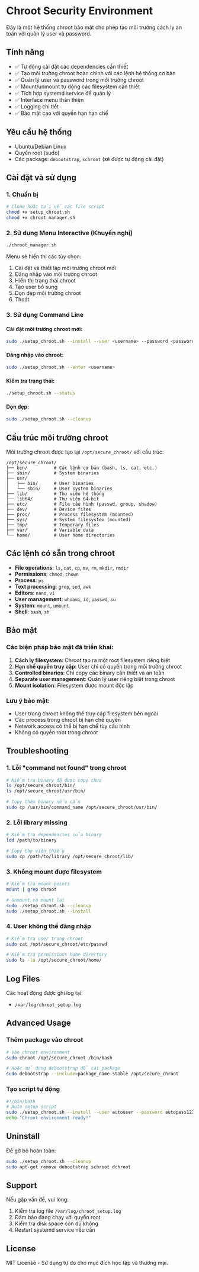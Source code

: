 # Chroot Security Environment

Đây là một hệ thống chroot bảo mật cho phép tạo môi trường cách ly an toàn với quản lý user và password.

## Tính năng

- ✅ Tự động cài đặt các dependencies cần thiết
- ✅ Tạo môi trường chroot hoàn chỉnh với các lệnh hệ thống cơ bản
- ✅ Quản lý user và password trong môi trường chroot
- ✅ Mount/unmount tự động các filesystem cần thiết
- ✅ Tích hợp systemd service để quản lý
- ✅ Interface menu thân thiện
- ✅ Logging chi tiết
- ✅ Bảo mật cao với quyền hạn hạn chế

## Yêu cầu hệ thống

- Ubuntu/Debian Linux
- Quyền root (sudo)
- Các package: `debootstrap`, `schroot` (sẽ được tự động cài đặt)

## Cài đặt và sử dụng

### 1. Chuẩn bị

```bash
# Clone hoặc tải về các file script
chmod +x setup_chroot.sh
chmod +x chroot_manager.sh
```

### 2. Sử dụng Menu Interactive (Khuyến nghị)

```bash
./chroot_manager.sh
```

Menu sẽ hiển thị các tùy chọn:
1. Cài đặt và thiết lập môi trường chroot mới
2. Đăng nhập vào môi trường chroot
3. Hiển thị trạng thái chroot
4. Tạo user bổ sung
5. Dọn dẹp môi trường chroot
6. Thoát

### 3. Sử dụng Command Line

#### Cài đặt môi trường chroot mới:
```bash
sudo ./setup_chroot.sh --install --user <username> --password <password>
```

#### Đăng nhập vào chroot:
```bash
sudo ./setup_chroot.sh --enter <username>
```

#### Kiểm tra trạng thái:
```bash
./setup_chroot.sh --status
```

#### Dọn dẹp:
```bash
sudo ./setup_chroot.sh --cleanup
```

## Cấu trúc môi trường chroot

Môi trường chroot được tạo tại `/opt/secure_chroot/` với cấu trúc:

```
/opt/secure_chroot/
├── bin/          # Các lệnh cơ bản (bash, ls, cat, etc.)
├── sbin/         # System binaries
├── usr/
│   ├── bin/      # User binaries
│   └── sbin/     # User system binaries
├── lib/          # Thư viện hệ thống
├── lib64/        # Thư viện 64-bit
├── etc/          # File cấu hình (passwd, group, shadow)
├── dev/          # Device files
├── proc/         # Process filesystem (mounted)
├── sys/          # System filesystem (mounted)
├── tmp/          # Temporary files
├── var/          # Variable data
└── home/         # User home directories
```

## Các lệnh có sẵn trong chroot

- **File operations**: `ls`, `cat`, `cp`, `mv`, `rm`, `mkdir`, `rmdir`
- **Permissions**: `chmod`, `chown`
- **Process**: `ps`
- **Text processing**: `grep`, `sed`, `awk`
- **Editors**: `nano`, `vi`
- **User management**: `whoami`, `id`, `passwd`, `su`
- **System**: `mount`, `umount`
- **Shell**: `bash`, `sh`

## Bảo mật

### Các biện pháp bảo mật đã triển khai:

1. **Cách ly filesystem**: Chroot tạo ra một root filesystem riêng biệt
2. **Hạn chế quyền truy cập**: User chỉ có quyền trong môi trường chroot
3. **Controlled binaries**: Chỉ copy các binary cần thiết và an toàn
4. **Separate user management**: Quản lý user riêng biệt trong chroot
5. **Mount isolation**: Filesystem được mount độc lập

### Lưu ý bảo mật:

- User trong chroot không thể truy cập filesystem bên ngoài
- Các process trong chroot bị hạn chế quyền
- Network access có thể bị hạn chế tùy cấu hình
- Không có quyền root trong chroot

## Troubleshooting

### 1. Lỗi "command not found" trong chroot
```bash
# Kiểm tra binary đã được copy chưa
ls /opt/secure_chroot/bin/
ls /opt/secure_chroot/usr/bin/

# Copy thêm binary nếu cần
sudo cp /usr/bin/command_name /opt/secure_chroot/usr/bin/
```

### 2. Lỗi library missing
```bash
# Kiểm tra dependencies của binary
ldd /path/to/binary

# Copy thư viện thiếu
sudo cp /path/to/library /opt/secure_chroot/lib/
```

### 3. Không mount được filesystem
```bash
# Kiểm tra mount points
mount | grep chroot

# Unmount và mount lại
sudo ./setup_chroot.sh --cleanup
sudo ./setup_chroot.sh --install
```

### 4. User không thể đăng nhập
```bash
# Kiểm tra user trong chroot
sudo cat /opt/secure_chroot/etc/passwd

# Kiểm tra permissions home directory
sudo ls -la /opt/secure_chroot/home/
```

## Log Files

Các hoạt động được ghi log tại:
- `/var/log/chroot_setup.log`

## Advanced Usage

### Thêm package vào chroot

```bash
# Vào chroot environment
sudo chroot /opt/secure_chroot /bin/bash

# Hoặc sử dụng debootstrap để cài package
sudo debootstrap --include=package_name stable /opt/secure_chroot
```

### Tạo script tự động

```bash
#!/bin/bash
# Auto setup script
sudo ./setup_chroot.sh --install --user autouser --password autopass123
echo "Chroot environment ready!"
```

## Uninstall

Để gỡ bỏ hoàn toàn:

```bash
sudo ./setup_chroot.sh --cleanup
sudo apt-get remove debootstrap schroot dchroot
```

## Support

Nếu gặp vấn đề, vui lòng:
1. Kiểm tra log file `/var/log/chroot_setup.log`
2. Đảm bảo đang chạy với quyền root
3. Kiểm tra disk space còn đủ không
4. Restart systemd service nếu cần

## License

MIT License - Sử dụng tự do cho mục đích học tập và thương mại.
